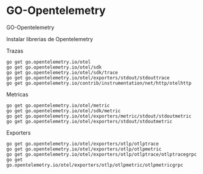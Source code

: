 # GO-Opentelemetry
GO-Opentelemetry

Instalar librerias de Opentelemetry

  Trazas
  
    go get go.opentelemetry.io/otel
    go get go.opentelemetry.io/otel/sdk
    go get go.opentelemetry.io/otel/sdk/trace
    go get go.opentelemetry.io/otel/exporters/stdout/stdouttrace
    go get go.opentelemetry.io/contrib/instrumentation/net/http/otelhttp
  
  Metricas
  
    go get go.opentelemetry.io/otel/metric
    go get go.opentelemetry.io/otel/sdk/metric
    go get go.opentelemetry.io/otel/exporters/metric/stdout/stdoutmetric
    go get go.opentelemetry.io/otel/exporters/stdout/stdoutmetric
  
  Exporters
  
    go get go.opentelemetry.io/otel/exporters/otlp/otlptrace
    go get go.opentelemetry.io/otel/exporters/otlp/otlpmetric
    go get go.opentelemetry.io/otel/exporters/otlp/otlptrace/otlptracegrpc
    go get go.opentelemetry.io/otel/exporters/otlp/otlpmetric/otlpmetricgrpc

